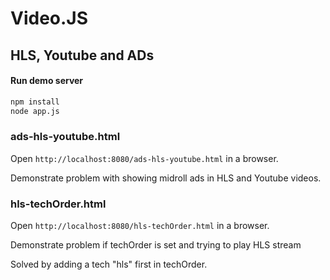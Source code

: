 # Video.JS
## HLS, Youtube and ADs

#### Run demo server
``` sh
npm install
node app.js
```

### ads-hls-youtube.html
Open `http://localhost:8080/ads-hls-youtube.html` in a browser.

Demonstrate problem with showing midroll ads in HLS and Youtube videos.

### hls-techOrder.html
Open `http://localhost:8080/hls-techOrder.html` in a browser.

Demonstrate problem if techOrder is set and trying to play HLS stream

Solved by adding a tech "hls" first in techOrder. 
